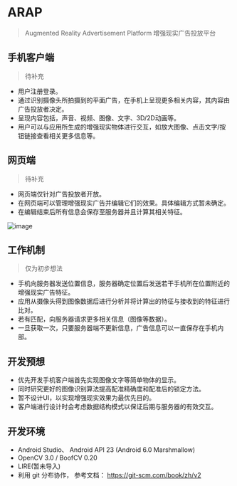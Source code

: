 # ARAP

> Augmented Reality Advertisement Platform
> 增强现实广告投放平台

## 手机客户端

> 待补充

* 用户注册登录。
* 通过识别摄像头所拍摄到的平面广告，在手机上呈现更多相关内容，其内容由广告投放者决定。
* 呈现内容包括，声音、视频、图像、文字、3D/2D动画等。
* 用户可以与应用所生成的增强现实物体进行交互，如放大图像、点击文字/按钮链接查看相关更多信息等。

## 网页端

> 待补充

* 网页端仅针对广告投放者开放。
* 在网页端可以管理增强现实广告并编辑它们的效果。具体编辑方式暂未确定。
* 在编辑结束后所有信息会保存至服务器并且计算其相关特征。

![image][1]

## 工作机制

> 仅为初步想法

* 手机向服务器发送位置信息，服务器确定位置后发送若干手机所在位置附近的增强现实广告特征。
* 应用从摄像头得到图像数据后进行分析并将计算出的特征与接收到的特征进行比对。
* 若有匹配，向服务器请求更多相关信息（图像等数据）。
* 一旦获取一次，只要服务器端不更新信息，广告信息可以一直保存在手机内部。

## 开发预想

* 优先开发手机客户端首先实现图像文字等简单物体的显示。
* 同时研究更好的图像识别算法提高配准精确度和配准后的锁定方法。
* 暂不设计UI，以实现增强现实效果为最优先目的。
* 客户端进行设计时会考虑数据结构模式以保证后期与服务器的有效交互。

## 开发环境

* Android Studio、 Android API 23 (Android 6.0 Marshmallow)
* OpenCV 3.0 / BoofCV 0.20
* LIRE(暂未导入)
* 利用 git 分布协作， 参考文档： https://git-scm.com/book/zh/v2

[1]:http://i11.tietuku.com/9acbbdb05828ac90.jpg "原型"